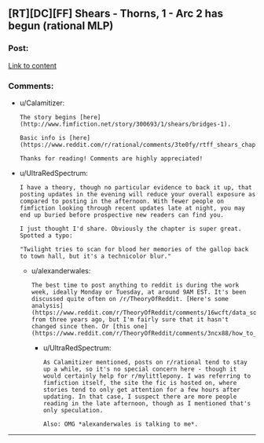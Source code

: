 ## [RT][DC][FF] Shears - Thorns, 1 - Arc 2 has begun (rational MLP)

### Post:

[Link to content](http://www.fimfiction.net/story/300693/14/shears/thorns-1)

### Comments:

- u/Calamitizer:
  ```
  The story begins [here](http://www.fimfiction.net/story/300693/1/shears/bridges-1).

  Basic info is [here](https://www.reddit.com/r/rational/comments/3te0fy/rtff_shears_chapter_1_rmlp/cx5d65r).

  Thanks for reading! Comments are highly appreciated!
  ```

- u/UltraRedSpectrum:
  ```
  I have a theory, though no particular evidence to back it up, that posting updates in the evening will reduce your overall exposure as compared to posting in the afternoon. With fewer people on fimfiction looking through recent updates late at night, you may end up buried before prospective new readers can find you.

  I just thought I'd share. Obviously the chapter is super great. Spotted a typo:

  "Twilight tries to scan for blood her memories of the gallop back to town hall, but it's a technicolor blur."
  ```

  - u/alexanderwales:
    ```
    The best time to post anything to reddit is during the work week, ideally Monday or Tuesday, at around 9AM EST. It's been discussed quite often on /r/TheoryOfReddit. [Here's some analysis](https://www.reddit.com/r/TheoryOfReddit/comments/16wcft/data_some_analyses_of_last_weeks_frontpage/) from three years ago, but I'm fairly sure that it hasn't changed since then. Or [this one](https://www.reddit.com/r/TheoryOfReddit/comments/3ncx88/how_to_analyze_every_reddit_submission_and/).
    ```

    - u/UltraRedSpectrum:
      ```
      As Calamitizer mentioned, posts on r/rational tend to stay up a while, so it's no special concern here - though it would certainly help for r/mylittlepony. I was referring to fimfiction itself, the site the fic is hosted on, where stories tend to only get attention for a few hours after updating. In that case, I suspect there are more people reading in the late afternoon, though as I mentioned that's only speculation.

      Also: OMG *alexanderwales is talking to me*.
      ```

---

